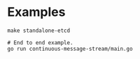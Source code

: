 # Examples

```
make standalone-etcd

# End to end example.
go run continuous-message-stream/main.go
```